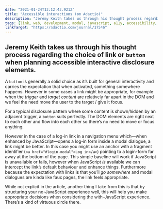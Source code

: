 ```yaml
---
date: "2021-01-24T13:12:43.921Z"
title: "Accessible interactions (on Adactio)"
description: "Jeremy Keith takes us through his thought process regarding the choice of link or button when considering accessible interactive disclosure elements"
tags: [link, web, development, modal, javascript, a11y, accessibility, aria, fragment, anchor, button, disclosure]
linkTarget: "https://adactio.com/journal/17546"
---
```

Jeremy Keith takes us through his thought process regarding the choice of link or `button` when planning accessible interactive disclosure elements.
---

A `button` is generally a solid choice as it’s built for general interactivity and carries the expectation that when activated, something somewhere happens. However in some cases a link might be appropriate, for example when the _trigger_ and _target content_ are relatively far apart in the DOM and we feel the need move the user to the target / give it focus.

For a typical disclosure pattern where some content is shown/hidden by an adjacent trigger, a `button` suits perfectly. The DOM elements are right next to each other and flow into each other so there’s no need to move or focus anything.

However in the case of a log-in link in a navigation menu which—when enhanced by JavaScript—opens a log-in form inside a modal dialogue, a link might be better. In this case you might use an anchor with a fragment identifier (`<a href="#login-modal">Log in</a>`) pointing to a login-form far away at the bottom of the page. This simple baseline will work if JavaScript is unavailable or fails, however when JavaScript _is_ available we can intercept the link’s default behaviour and enhance things. Furthermore because the expectation with links is that you’ll _go somewhere_ and modal dialogues are kinda like faux pages, the link feels appropriate. 

While not explicit in the article, another thing I take from this is that by structuring your no-JavaScript experience well, this will help you make appropriate decisions when considering the with-JavaScript experience. There’s a kind of virtuous circle there.
